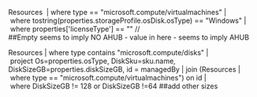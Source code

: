 Resources 
| where type == "microsoft.compute/virtualmachines"
| where tostring(properties.storageProfile.osDisk.osType) == "Windows"
| where properties['licenseType'] == "" // ##Empty seems to imply NO AHUB - value in here - seems to imply AHUB

Resources
| where type contains "microsoft.compute/disks"
| project Os=properties.osType,
DiskSku=sku.name,
DiskSizeGB=properties.diskSizeGB,
id = managedBy
| join (Resources | where type == "microsoft.compute/virtualmachines") on id
| where DiskSizeGB != 128 or DiskSizeGB !=64 
##add other sizes

